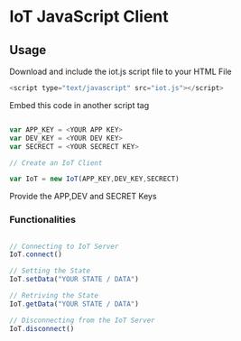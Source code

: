 # IoT JavaScript Client

## Usage

Download and include the iot.js script file to your HTML File

```js
<script type="text/javascript" src="iot.js"></script>
```

Embed this code in another script tag

```js

var APP_KEY = <YOUR APP KEY>
var DEV_KEY = <YOUR DEV KEY>
var SECRECT = <YOUR SECRECT KEY>

// Create an IoT Client 

var IoT = new IoT(APP_KEY,DEV_KEY,SECRECT)

```
Provide the APP,DEV and SECRET Keys

### Functionalities

```js

// Connecting to IoT Server
IoT.connect()

// Setting the State
IoT.setData("YOUR STATE / DATA")

// Retriving the State
IoT.getData("YOUR STATE / DATA")

// Disconnecting from the IoT Server
IoT.disconnect()
```
